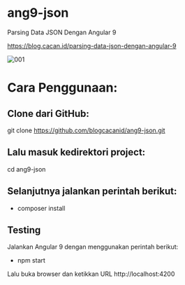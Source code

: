 # ang9-json
Parsing Data JSON Dengan Angular 9

https://blog.cacan.id/parsing-data-json-dengan-angular-9

![001](https://user-images.githubusercontent.com/51890752/80676112-439ea800-8ae0-11ea-9430-85238f9f6074.jpg)


# Cara Penggunaan:

## Clone dari GitHub:
git clone https://github.com/blogcacanid/ang9-json.git

## Lalu masuk kedirektori project:
cd ang9-json

## Selanjutnya jalankan perintah berikut:
- composer install

## Testing
Jalankan Angular 9 dengan menggunakan perintah berikut:
- npm start

Lalu buka browser dan ketikkan URL http://localhost:4200
